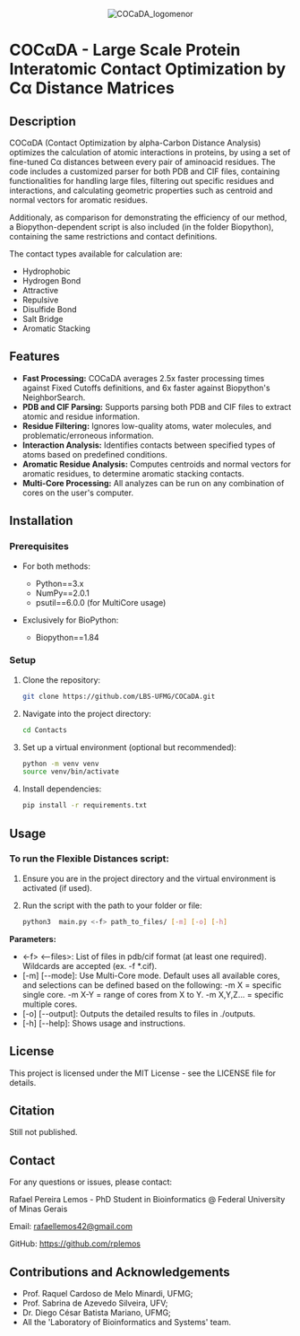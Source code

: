<p align="center">
  <img src="https://github.com/user-attachments/assets/57f17d48-baf4-4bed-97ab-6b817e31dc26" alt="COCaDA_logomenor">
</p>

# COCαDA - Large Scale Protein Interatomic Contact Optimization by Cα Distance Matrices

## Description

COCαDA (Contact Optimization by alpha-Carbon Distance Analysis) optimizes the calculation of atomic interactions in proteins, by using a set of fine-tuned Cα distances between every pair of aminoacid residues.
The code includes a customized parser for both PDB and CIF files, containing functionalities for handling large files, filtering out specific residues and interactions, and calculating geometric properties such as centroid and normal vectors for aromatic residues.

Additionaly, as comparison for demonstrating the efficiency of our method, a Biopython-dependent script is also included (in the folder Biopython), containing the same restrictions and contact definitions.

The contact types available for calculation are:
  - Hydrophobic
  - Hydrogen Bond
  - Attractive
  - Repulsive
  - Disulfide Bond
  - Salt Bridge
  - Aromatic Stacking

## Features

- **Fast Processing:** COCaDA averages 2.5x faster processing times against Fixed Cutoffs definitions, and 6x faster against Biopython's NeighborSearch.
- **PDB and CIF Parsing:** Supports parsing both PDB and CIF files to extract atomic and residue information.
- **Residue Filtering:** Ignores low-quality atoms, water molecules, and problematic/erroneous information.
- **Interaction Analysis:** Identifies contacts between specified types of atoms based on predefined conditions.
- **Aromatic Residue Analysis:** Computes centroids and normal vectors for aromatic residues, to determine aromatic stacking contacts.
- **Multi-Core Processing:** All analyzes can be run on any combination of cores on the user's computer.

## Installation

### Prerequisites

- For both methods:
  - Python==3.x
  - NumPy==2.0.1
  - psutil==6.0.0 (for MultiCore usage)

- Exclusively for BioPython:
  - Biopython==1.84

### Setup

1. Clone the repository:
   ```sh
   git clone https://github.com/LBS-UFMG/COCaDA.git
   ```

2. Navigate into the project directory:
   ```sh
   cd Contacts
   ```

3. Set up a virtual environment (optional but recommended):
    ```sh
    python -m venv venv
    source venv/bin/activate
    ```

4. Install dependencies:
    ```sh
    pip install -r requirements.txt
    ```
## Usage
### To run the Flexible Distances script:

1. Ensure you are in the project directory and the virtual environment is activated (if used).

2. Run the script with the path to your folder or file:
    ```sh
    python3  main.py <-f> path_to_files/ [-m] [-o] [-h]
    ```
**Parameters:**
 - <-f> <--files>: List of files in pdb/cif format (at least one required). Wildcards are accepted (ex. -f *.cif).
 - [-m] [--mode]: Use Multi-Core mode. Default uses all available cores, and selections can be defined based on the following: -m X = specific single core. -m X-Y = range of cores from X to Y. -m X,Y,Z... = specific multiple cores.
 - [-o] [--output]: Outputs the detailed results to files in ./outputs.
 - [-h] [--help]: Shows usage and instructions.


## License
This project is licensed under the MIT License - see the LICENSE file for details.

## Citation
Still not published.

## Contact
For any questions or issues, please contact:

Rafael Pereira Lemos - PhD Student in Bioinformatics @ Federal University of Minas Gerais

Email: rafaellemos42@gmail.com

GitHub: https://github.com/rplemos

## Contributions and Acknowledgements
 - Prof. Raquel Cardoso de Melo Minardi, UFMG;
 - Prof. Sabrina de Azevedo Silveira, UFV;
 - Dr. Diego César Batista Mariano, UFMG;
 - All the 'Laboratory of Bioinformatics and Systems' team.
